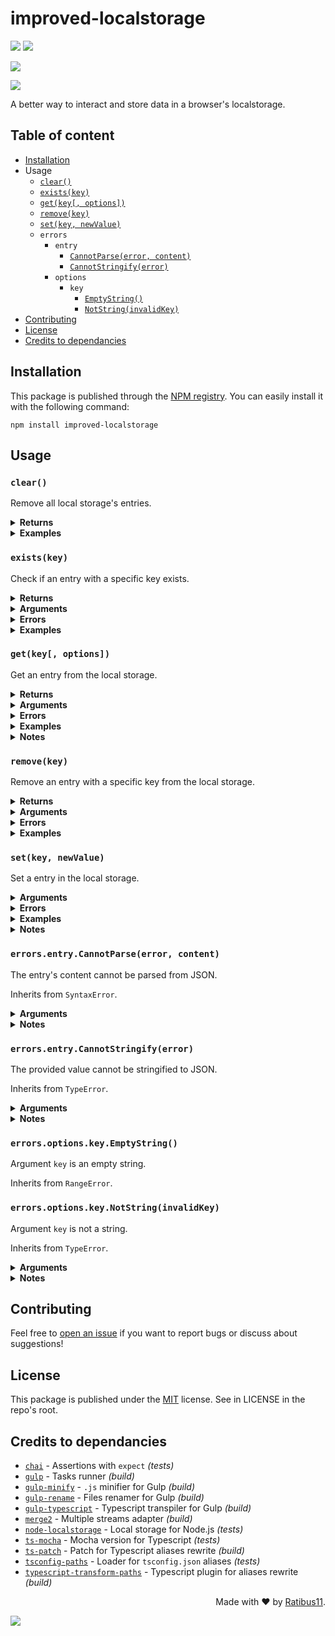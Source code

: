 # improved-localstorage

![](https://img.shields.io/npm/v/improved-localstorage?label=last%20release&style=flat-square)
![](https://img.shields.io/github/release-date/Ratibus11/improved-localstorage?label=date&style=flat-square)

![](https://img.shields.io/librariesio/dependents/npm/improved-localstorage?style=flat-square)

![](https://img.shields.io/github/last-commit/Ratibus11/improved-localstorage?style=flat-square)

A better way to interact and store data in a browser's localstorage.

## Table of content

-   [Installation](#installation)
-   Usage
    -   [`clear()`](#clear)
    -   [`exists(key)`](#existskey)
    -   [`get(key[, options])`](#getkey-options)
    -   [`remove(key)`](#removekey)
    -   [`set(key, newValue)`](#setkey-newvalue)
    -   `errors`
        -   `entry`
            -   [`CannotParse(error, content)`](#errorsentrycannotparseerror-content)
            -   [`CannotStringify(error)`](#errorsentrycannotstringifyerror)
        -   `options`
            -   `key`
                -   [`EmptyString()`](#errorsoptionskeyemptystring)
                -   [`NotString(invalidKey)`](#errorsoptionskeynotstringinvalidkey)
-   [Contributing](#contributing)
-   [License](#license)
-   [Credits to dependancies](#credits-to-dependancies)

## Installation

This package is published through the [NPM registry](https://www.npmjs.com/). You can easily install it with the following command:

```
npm install improved-localstorage
```

## Usage

### `clear()`

Remove all local storage's entries.

<details>
  <summary><b>Returns</b></summary>

-   `boolean` - `true` if the local storage contains entries while calling the function, `false` otherwise.

</details>

<details>
  <summary><b>Examples</b></summary>

```ts
// {}
clear(); // false
// {}
```

```ts
// { hi: "everyone" }
clear(); // true
// {}
```

</details>

### `exists(key)`

Check if an entry with a specific key exists.

<details>
  <summary><b>Returns</b></summary>

-   `boolean` - `true` if the entry with the provided key exists, `false` otherwise.

</details>

<details>
  <summary><b>Arguments</b></summary>

| Name  | Facultative |   Type   | Description                  |
| :---: | :---------: | :------: | ---------------------------- |
| `key` |             | `string` | Key to check it's existence. |

</details>

<details>
  <summary><b>Errors</b></summary>

|                        Type                         | Reason                            |
| :-------------------------------------------------: | --------------------------------- |
| [`NotString`](#errorsoptionskeynotstringinvalidkey) | Argument `key` is not a string    |
|    [`EmptyString`](#errorsoptionskeyemptystring)    | Argument `key` is an empty string |

</details>

<details>
  <summary><b>Examples</b></summary>

```ts
// { hi: "everyone" }
exists("hi"); // true
```

```ts
// { hi: "everyone" }
exists("something"); // false
```

</details>

### `get(key[, options])`

Get an entry from the local storage.

<details>
  <summary><b>Returns</b></summary>

-   `any` - JSON-parsed entry's content, or `null` if the entry doesn't exists.

</details>

<details>
  <summary><b>Arguments</b></summary>

|   Name    |    Facultative     |   Type   | Description                                                                                                                                                                                                        |
| :-------: | :----------------: | :------: | ------------------------------------------------------------------------------------------------------------------------------------------------------------------------------------------------------------------ |
|   `key`   |                    | `string` | Entry's key                                                                                                                                                                                                        |
| `options` | :white_check_mark: | `object` | Getter's options:<br/>- `destroy` - If strictly `true`, the entry will be destroyed after being loaded (even if an error occurred)<br/>- If strictly `true`, the entry will be destroyed only if an error occurred |

</details>

<details>
  <summary><b>Errors</b></summary>

|                         Type                          | Reason                                         |
| :---------------------------------------------------: | ---------------------------------------------- |
|  [`NotString`](#errorsoptionskeynotstringinvalidkey)  | Argument `key` is not a string                 |
|     [`EmptyString`](#errorsoptionskeyemptystring)     | Argument `key` is an empty string              |
| [`CannotParse`](#errorsentrycannotparseerror-content) | The entry's content cannot be parsed from JSON |

</details>

<details>
  <summary><b>Examples</b></summary>

```ts
// { hi: "{\"everyone\":true}" }
get("hi"); // { everyone: true }
```

```ts
// { hi: "\"everyone\"" }
get("something"); // null
```

```ts
// { hi: "undefined" }
get("hi", { destroy: true }); // undefined
// {}
```

```ts
// { hi: "{anError:true}" }
get("hi", { destroyOnError: true }); // Throws CannotParse
// { }
```

</details>

<details>
  <summary><b>Notes</b></summary>

-   Although `"undefined"` is not a valid JSON string, it will anyway return `undefined`. See [`set(key, newValue)`](#setkey-newvalue) for more details.
</details>

### `remove(key)`

Remove an entry with a specific key from the local storage.

<details>
  <summary><b>Returns</b></summary>

-   `boolean` - `true` if the entry exists while calling the function, `false` otherwise.

</details>

<details>
  <summary><b>Arguments</b></summary>

| Name  | Facultative |   Type   | Description           |
| :---: | :---------: | :------: | --------------------- |
| `key` |             | `string` | Entry to remove's key |

</details>

<details>
  <summary><b>Errors</b></summary>

|                        Type                         | Reason                         |
| :-------------------------------------------------: | ------------------------------ |
| [`NotString`](#errorsoptionskeynotstringinvalidkey) | Argument `key` is not a string |
|    [`EmptyString`](#errorsoptionskeyemptystring)    | Argument `key` is an empty     |

</details>

<details>
  <summary><b>Examples</b></summary>

```ts
// { hi: "everyone" }
remove("hi"); // true
// {}
```

```ts
// { hi: "everyone" }
remove("something"); // false
// { hi: "everyone" }
```

</details>

### `set(key, newValue)`

Set a entry in the local storage.

<details>
  <summary><b>Arguments</b></summary>

|    Name    |    Facultative     |   Type   | Description               |
| :--------: | :----------------: | :------: | ------------------------- |
|   `key`    |                    | `string` | Entry's key               |
| `newValue` | :white_check_mark: |  `any`   | Value to set in the entry |

</details>

<details>
  <summary><b>Errors</b></summary>

|                         Type                          | Reason                                                    |
| :---------------------------------------------------: | --------------------------------------------------------- |
|  [`NotString`](#errorsoptionskeynotstringinvalidkey)  | Argument `key` is not a string                            |
|     [`EmptyString`](#errorsoptionskeyemptystring)     | Argument `key` is an empty string                         |
| [`CannotStringify`](#errorsentrycannotstringifyerror) | Something went wrong while stringifying the value to JSON |

</details>

<details>
  <summary><b>Examples</b></summary>

```js
// {}
set("hi", "everyone");
// { hi: "\"everyone\"" }
```

```js
// { hi: "\"nobody\"" }
set("hi", { everyone: true });
// { hi: "{\"everyone\":true}" }
```

```js
// {}
set("hi", null);
// { hi: "null" }
```

```js
// {}
set("hi", undefined);
// { hi: "undefined" }
```

</details>

<details>
  <summary><b>Notes</b></summary>

-   Although `undefined` can be stringified to JSON but not parsed from it by JavaScript's `JSON` object, `undefined` can be setted and getted with `get()` and `set()`. See [`get(key[, options])`](#getkey-options) for more details.
</details>

### `errors.entry.CannotParse(error, content)`

The entry's content cannot be parsed from JSON.

Inherits from `SyntaxError`.

<details>
  <summary><b>Arguments</b></summary>

|   Name    |    Facultative     |     Type      | Description                    |
| :-------: | :----------------: | :-----------: | ------------------------------ |
|  `error`  | :white_check_mark: | `SyntaxError` | Error thrown by `JSON.parse()` |
| `content` | :white_check_mark: |   `string`    | Loaded content                 |

</details>

<details>
  <summary><b>Notes</b></summary>

-   `error` will not be displayed in the error message if it's not a `SyntaxError` instance.
-   `content` will not be displayed in the error message if it's not a string.

</details>

### `errors.entry.CannotStringify(error)`

The provided value cannot be stringified to JSON.

Inherits from `TypeError`.

<details>
  <summary><b>Arguments</b></summary>

|  Name   |    Facultative     |    Type     | Description                        |
| :-----: | :----------------: | :---------: | ---------------------------------- |
| `error` | :white_check_mark: | `TypeError` | Error thrown by `JSON.stringify()` |

</details>

<details>
  <summary><b>Notes</b></summary>

-   `error` will not be displayed in the error message if it's not a `TypeError` instance.

</details>

### `errors.options.key.EmptyString()`

Argument `key` is an empty string.

Inherits from `RangeError`.

### `errors.options.key.NotString(invalidKey)`

Argument `key` is not a string.

Inherits from `TypeError`.

<details>
  <summary><b>Arguments</b></summary>

|     Name     |    Facultative     | Type  | Description      |
| :----------: | :----------------: | :---: | ---------------- |
| `invalidKey` | :white_check_mark: | `any` | Invalid used key |

</details>

<details>
  <summary><b>Notes</b></summary>

-   Will display, if possible and if not strictly `undefined`, the invalid key. Otherwise, it will not be displayed.
</details>

## Contributing

Feel free to [open an issue](https://github.com/Ratibus11/improved-localstorage/issues/new) if you want to report bugs or discuss about suggestions!

## License

This package is published under the [MIT](https://choosealicense.com/licenses/mit/) license.
See in LICENSE in the repo's root.

## Credits to dependancies

-   [`chai`](https://www.npmjs.com/package/chai) - Assertions with `expect` _(tests)_
-   [`gulp`](https://www.npmjs.com/package/gulp) - Tasks runner _(build)_
-   [`gulp-minify`](https://www.npmjs.com/package/gulp-minify) - `.js` minifier for Gulp _(build)_
-   [`gulp-rename`](https://www.npmjs.com/package/gulp-rename) - Files renamer for Gulp _(build)_
-   [`gulp-typescript`](https://www.npmjs.com/package/gulp-typescript) - Typescript transpiler for Gulp _(build)_
-   [`merge2`](https://www.npmjs.com/package/merge2) - Multiple streams adapter _(build)_
-   [`node-localstorage`](https://www.npmjs.com/package/node-localstorage) - Local storage for Node.js _(tests)_
-   [`ts-mocha`](https://www.npmjs.com/package/ts-mocha) - Mocha version for Typescript _(tests)_
-   [`ts-patch`](https://www.npmjs.com/package/ts-patch) - Patch for Typescript aliases rewrite _(build)_
-   [`tsconfig-paths`](https://www.npmjs.com/package/tsconfig-paths) - Loader for `tsconfig.json` aliases _(tests)_
-   [`typescript-transform-paths`](https://www.npmjs.com/package/typescript-transform-paths) - Typescript plugin for aliases rewrite _(build)_

<div align="right">Made with &#10084; by <a href="https://github.com/Ratibus11">Ratibus11</a>.</div>

![](https://img.shields.io/github/stars/ratibus11/improved-localstorage?style=social)
